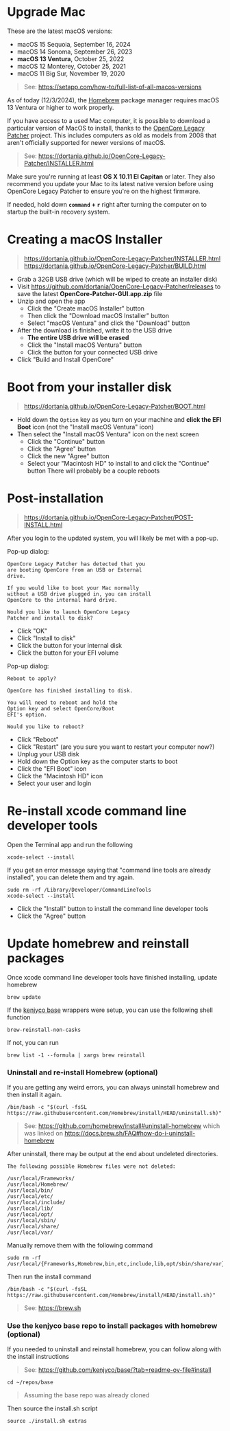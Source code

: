 Upgrade Mac
=========

These are the latest macOS versions:

- macOS 15 Sequoia, September 16, 2024
- macOS 14 Sonoma, September 26, 2023
- **macOS 13 Ventura**, October 25, 2022
- macOS 12 Monterey, October 25, 2021
- macOS 11 Big Sur, November 19, 2020

> See: <https://setapp.com/how-to/full-list-of-all-macos-versions>

As of today (12/3/2024), the [Homebrew](https://brew.sh) package manager
requires macOS 13 Ventura or higher to work properly.

If you have access to a used Mac computer, it is possible to download a
particular version of MacOS to install, thanks to the [OpenCore Legacy
Patcher](https://dortania.github.io/OpenCore-Legacy-Patcher) project. This
includes computers as old as models from 2008 that aren't officially supported
for newer versions of macOS.

> See: <https://dortania.github.io/OpenCore-Legacy-Patcher/INSTALLER.html>

Make sure you're running at least **OS X 10.11 El Capitan** or later. They also
recommend  you update your Mac to its latest native version before using
OpenCore Legacy Patcher to ensure you're on the highest firmware.

If needed, hold down **`command` + `r`** right after turning the computer on to
startup the built-in recovery system.

# Creating a macOS Installer

> <https://dortania.github.io/OpenCore-Legacy-Patcher/INSTALLER.html>
> <https://dortania.github.io/OpenCore-Legacy-Patcher/BUILD.html>

- Grab a 32GB USB drive (which will be wiped to create an installer disk)
- Visit <https://github.com/dortania/OpenCore-Legacy-Patcher/releases> to save
  the latest **OpenCore-Patcher-GUI.app.zip** file
- Unzip and open the app
    - Click the "Create macOS Installer" button
    - Then click the "Download macOS Installer" button
    - Select "macOS Ventura" and click the "Download" button
- After the download is finished, write it to the USB drive
    - **The entire USB drive will be erased**
    - Click the "Install macOS Ventura" button
    - Click the button for your connected USB drive
- Click "Build and Install OpenCore"

# Boot from your installer disk

> <https://dortania.github.io/OpenCore-Legacy-Patcher/BOOT.html>

- Hold down the `Option` key as you turn on your machine and **click the EFI
  Boot** icon (not the "Install macOS Ventura" icon)
- Then select the "Install macOS Ventura" icon on the next screen
    - Click the "Continue" button
    - Click the "Agree" button
    - Click the new "Agree" button
    - Select your "Macintosh HD" to install to and click the "Continue" button
There will probably be a couple reboots

# Post-installation

> <https://dortania.github.io/OpenCore-Legacy-Patcher/POST-INSTALL.html>

After you login to the updated system, you will likely be met with a pop-up.

Pop-up dialog:

```
OpenCore Legacy Patcher has detected that you
are booting OpenCore from an USB or External
drive.

If you would like to boot your Mac normally
without a USB drive plugged in, you can install
OpenCore to the internal hard drive.

Would you like to launch OpenCore Legacy
Patcher and install to disk?
```

- Click "OK"
- Click "Install to disk"
- Click the button for your internal disk
- Click the button for your EFI volume

Pop-up dialog:

```
Reboot to apply?

OpenCore has finished installing to disk.

You will need to reboot and hold the
Option key and select OpenCore/Boot
EFI's option.

Would you like to reboot?
```

- Click "Reboot"
- Click "Restart" (are you sure you want to restart your computer now?)
- Unplug your USB disk
- Hold down the Option key as the computer starts to boot
- Click the "EFI Boot" icon
- Click the "Macintosh HD" icon
- Select your user and login

# Re-install xcode command line developer tools

Open the Terminal app and run the following

```
xcode-select --install
```

If you get an error message saying that "command line tools are already
installed", you can delete them and try again.

```
sudo rm -rf /Library/Developer/CommandLineTools
xcode-select --install
```

- Click the "Install" button to install the command line developer tools
- Click the "Agree" button

# Update homebrew and reinstall packages

Once xcode command line developer tools have finished installing, update
homebrew

```
brew update
```

If the [kenjyco base](https://github.com/kenjyco/base) wrappers were setup, you
can use the following shell function

```
brew-reinstall-non-casks
```

If not, you can run

```
brew list -1 --formula | xargs brew reinstall
```

### Uninstall and re-install Homebrew (optional)

If you are getting any weird errors, you can always uninstall homebrew and then
install it again.

```
/bin/bash -c "$(curl -fsSL https://raw.githubusercontent.com/Homebrew/install/HEAD/uninstall.sh)"
```
> See: <https://github.com/homebrew/install#uninstall-homebrew> which was linked
> on <https://docs.brew.sh/FAQ#how-do-i-uninstall-homebrew>

After uninstall, there may be output at the end about undeleted directories.

```
The following possible Homebrew files were not deleted:

/usr/local/Frameworks/
/usr/local/Homebrew/
/usr/local/bin/
/usr/local/etc/
/usr/local/include/
/usr/local/lib/
/usr/local/opt/
/usr/local/sbin/
/usr/local/share/
/usr/local/var/
```

Manually remove them with the following command

```
sudo rm -rf /usr/local/{Frameworks,Homebrew,bin,etc,include,lib,opt/sbin/share/var}
```

Then run the install command

```
/bin/bash -c "$(curl -fsSL https://raw.githubusercontent.com/Homebrew/install/HEAD/install.sh)"
```

> See: <https://brew.sh>

### Use the kenjyco base repo to install packages with homebrew (optional)

If you needed to uninstall and reinstall homebrew, you can follow along with the
install instructions

> See: <https://github.com/kenjyco/base/?tab=readme-ov-file#install>

```
cd ~/repos/base
```

> Assuming the base repo was already cloned

Then source the install.sh script

```
source ./install.sh extras
```
